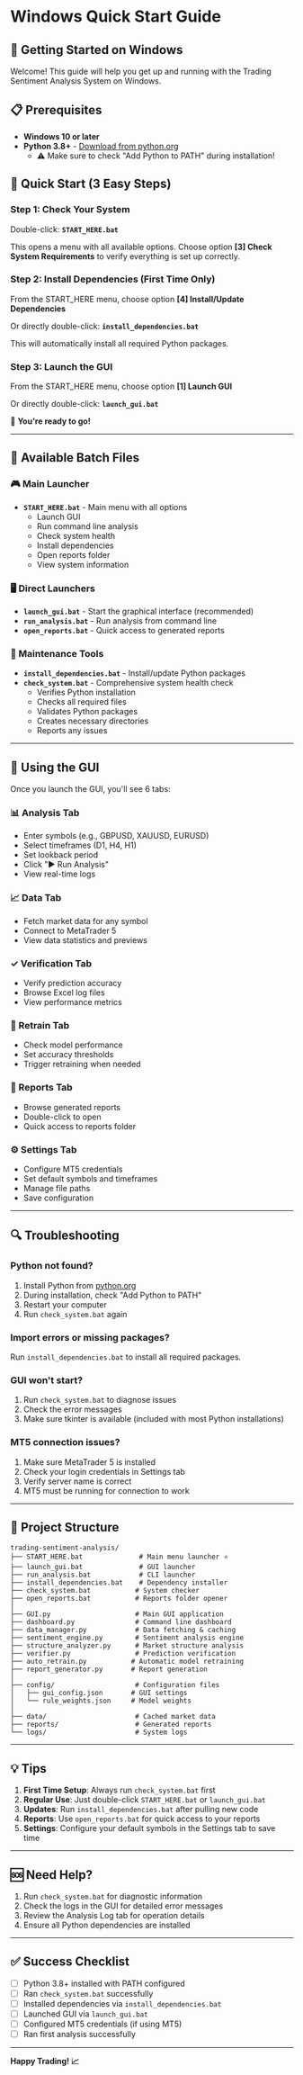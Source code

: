 # Windows Quick Start Guide

## 🚀 Getting Started on Windows

Welcome! This guide will help you get up and running with the Trading Sentiment Analysis System on Windows.

## 📋 Prerequisites

- **Windows 10 or later**
- **Python 3.8+** - [Download from python.org](https://www.python.org/downloads/)
  - ⚠️ Make sure to check "Add Python to PATH" during installation!

## 🎯 Quick Start (3 Easy Steps)

### Step 1: Check Your System
Double-click: **`START_HERE.bat`**

This opens a menu with all available options. Choose option **[3] Check System Requirements** to verify everything is set up correctly.

### Step 2: Install Dependencies (First Time Only)
From the START_HERE menu, choose option **[4] Install/Update Dependencies**

Or directly double-click: **`install_dependencies.bat`**

This will automatically install all required Python packages.

### Step 3: Launch the GUI
From the START_HERE menu, choose option **[1] Launch GUI**

Or directly double-click: **`launch_gui.bat`**

🎉 **You're ready to go!**

---

## 📁 Available Batch Files

### 🎮 Main Launcher
- **`START_HERE.bat`** - Main menu with all options
  - Launch GUI
  - Run command line analysis
  - Check system health
  - Install dependencies
  - Open reports folder
  - View system information

### 🖥️ Direct Launchers
- **`launch_gui.bat`** - Start the graphical interface (recommended)
- **`run_analysis.bat`** - Run analysis from command line
- **`open_reports.bat`** - Quick access to generated reports

### 🔧 Maintenance Tools
- **`install_dependencies.bat`** - Install/update Python packages
- **`check_system.bat`** - Comprehensive system health check
  - Verifies Python installation
  - Checks all required files
  - Validates Python packages
  - Creates necessary directories
  - Reports any issues

---

## 🎨 Using the GUI

Once you launch the GUI, you'll see 6 tabs:

### 📊 Analysis Tab
- Enter symbols (e.g., GBPUSD, XAUUSD, EURUSD)
- Select timeframes (D1, H4, H1)
- Set lookback period
- Click "▶ Run Analysis"
- View real-time logs

### 📈 Data Tab
- Fetch market data for any symbol
- Connect to MetaTrader 5
- View data statistics and previews

### ✓ Verification Tab
- Verify prediction accuracy
- Browse Excel log files
- View performance metrics

### 🔄 Retrain Tab
- Check model performance
- Set accuracy thresholds
- Trigger retraining when needed

### 📄 Reports Tab
- Browse generated reports
- Double-click to open
- Quick access to reports folder

### ⚙ Settings Tab
- Configure MT5 credentials
- Set default symbols and timeframes
- Manage file paths
- Save configuration

---

## 🔍 Troubleshooting

### Python not found?
1. Install Python from [python.org](https://www.python.org/downloads/)
2. During installation, check "Add Python to PATH"
3. Restart your computer
4. Run `check_system.bat` again

### Import errors or missing packages?
Run `install_dependencies.bat` to install all required packages.

### GUI won't start?
1. Run `check_system.bat` to diagnose issues
2. Check the error messages
3. Make sure tkinter is available (included with most Python installations)

### MT5 connection issues?
1. Make sure MetaTrader 5 is installed
2. Check your login credentials in Settings tab
3. Verify server name is correct
4. MT5 must be running for connection to work

---

## 📂 Project Structure

```
trading-sentiment-analysis/
├── START_HERE.bat              # Main menu launcher ⭐
├── launch_gui.bat              # GUI launcher
├── run_analysis.bat            # CLI launcher
├── install_dependencies.bat    # Dependency installer
├── check_system.bat           # System checker
├── open_reports.bat           # Reports folder opener
│
├── GUI.py                     # Main GUI application
├── dashboard.py               # Command line dashboard
├── data_manager.py            # Data fetching & caching
├── sentiment_engine.py        # Sentiment analysis engine
├── structure_analyzer.py      # Market structure analysis
├── verifier.py                # Prediction verification
├── auto_retrain.py           # Automatic model retraining
├── report_generator.py       # Report generation
│
├── config/                    # Configuration files
│   ├── gui_config.json       # GUI settings
│   └── rule_weights.json     # Model weights
│
├── data/                      # Cached market data
├── reports/                   # Generated reports
└── logs/                      # System logs
```

---

## 💡 Tips

1. **First Time Setup**: Always run `check_system.bat` first
2. **Regular Use**: Just double-click `START_HERE.bat` or `launch_gui.bat`
3. **Updates**: Run `install_dependencies.bat` after pulling new code
4. **Reports**: Use `open_reports.bat` for quick access to your reports
5. **Settings**: Configure your default symbols in the Settings tab to save time

---

## 🆘 Need Help?

1. Run `check_system.bat` for diagnostic information
2. Check the logs in the GUI for detailed error messages
3. Review the Analysis Log tab for operation details
4. Ensure all Python dependencies are installed

---

## ✅ Success Checklist

- [ ] Python 3.8+ installed with PATH configured
- [ ] Ran `check_system.bat` successfully
- [ ] Installed dependencies via `install_dependencies.bat`
- [ ] Launched GUI via `launch_gui.bat`
- [ ] Configured MT5 credentials (if using MT5)
- [ ] Ran first analysis successfully

---

**Happy Trading! 📈**
